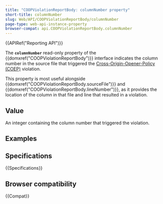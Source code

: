 ```yaml
---
title: "COOPViolationReportBody: columnNumber property"
short-title: columnNumber
slug: Web/API/COOPViolationReportBody/columnNumber
page-type: web-api-instance-property
browser-compat: api.COOPViolationReportBody.columnNumber
---
```


{{APIRef("Reporting API")}}

The **`columnNumber`** read-only property of the {{domxref("COOPViolationReportBody")}} interface indicates the column number in the source file that triggered the [Cross-Origin-Opener-Policy (COEP)](/en-US/docs/Web/HTTP/Reference/Headers/Cross-Origin-OPener-Policy) violation.

This property is most useful alongside {{domxref("COOPViolationReportBody.sourceFile")}} and {{domxref("COOPViolationReportBody.lineNumber")}}, as it provides the location of the column in that file and line that resulted in a violation.

## Value

An integer containing the column number that triggered the violation.

## Examples

## Specifications

{{Specifications}}

## Browser compatibility

{{Compat}}
